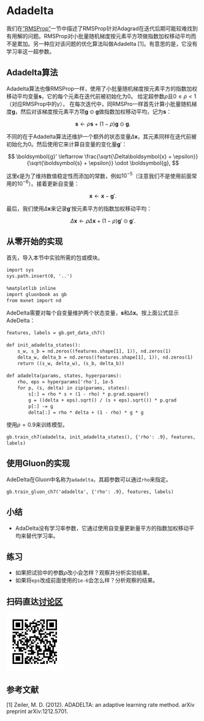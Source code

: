 # Adadelta

我们在[“RMSProp”](rmsprop.md)一节中描述了RMSProp针对Adagrad在迭代后期可能较难找到有用解的问题。RMSProp对小批量随机梯度按元素平方项做指数加权移动平均而不是累加。另一种应对该问题的优化算法叫做Adadelta [1]。有意思的是，它没有学习率这一超参数。


## Adadelta算法

Adadelta算法也像RMSProp一样，使用了小批量随机梯度按元素平方的指数加权移动平均变量$\boldsymbol{s}$，它的每个元素在迭代前被初始化为0。
给定超参数$\rho$且$0 \leq \rho < 1$（对应RMSProp中的$\gamma$），
在每次迭代中，同RMSPro一样首先计算小批量随机梯度$\boldsymbol{g}$，然后对该梯度按元素平方项$\boldsymbol{g} \odot \boldsymbol{g}$做指数加权移动平均，记为$\boldsymbol{s}$：

$$\boldsymbol{s} \leftarrow \rho \boldsymbol{s} + (1 - \rho) \boldsymbol{g} \odot \boldsymbol{g}. $$

不同的在于Adadelta算法还维护一个额外的状态变量$\Delta\boldsymbol{x}$，其元素同样在迭代前被初始化为0。然后使用它来计算自变量的变化量$\boldsymbol{g}'$：

$$ \boldsymbol{g}' \leftarrow \frac{\sqrt{\Delta\boldsymbol{x} + \epsilon}}{\sqrt{\boldsymbol{s} + \epsilon}}   \odot \boldsymbol{g}, $$

这里$\epsilon$是为了维持数值稳定性而添加的常数，例如$10^{-5}$（注意我们不是使用前面常用的$10^{-6}$）。接着更新自变量：

$$\boldsymbol{x} \leftarrow \boldsymbol{x} - \boldsymbol{g}'. $$

最后，我们使用$\Delta\boldsymbol{x}$来记录$\boldsymbol{g}'$按元素平方的指数加权移动平均：

$$\Delta\boldsymbol{x} \leftarrow \rho \Delta\boldsymbol{x} + (1 - \rho) \boldsymbol{g}' \odot \boldsymbol{g}'. $$


## 从零开始的实现

首先，导入本节中实验所需的包或模块。

```{.python .input  n=1}
import sys
sys.path.insert(0, '..')

%matplotlib inline
import gluonbook as gb
from mxnet import nd
```

AdeDelta需要对每个自变量维护两个状态变量，$\boldsymbol{s}$和$\Delta\boldsymbol{x}$。按上面公式显示AdeDelta：

```{.python .input  n=11}
features, labels = gb.get_data_ch7()

def init_adadelta_states():
    s_w, s_b = nd.zeros((features.shape[1], 1)), nd.zeros(1)
    delta_w, delta_b = nd.zeros((features.shape[1], 1)), nd.zeros(1)
    return ((s_w, delta_w), (s_b, delta_b))

def adadelta(params, states, hyperparams):
    rho, eps = hyperparams['rho'], 1e-5
    for p, (s, delta) in zip(params, states):
        s[:] = rho * s + (1 - rho) * p.grad.square()
        g = ((delta + eps).sqrt() / (s + eps).sqrt()) * p.grad
        p[:] -= g
        delta[:] = rho * delta + (1 - rho) * g * g        
```

使用$\rho=0.9$来训练模型。

```{.python .input  n=12}
gb.train_ch7(adadelta, init_adadelta_states(), {'rho': .9}, features, labels)
```

## 使用Gluon的实现

AdeDelta在Gluon中名称为`adadelta`，其超参数可以通过`rho`来指定。

```{.python .input  n=9}
gb.train_gluon_ch7('adadelta', {'rho': .9}, features, labels)
```

## 小结

* AdaDelta没有学习率参数，它通过使用自变量更新量平方的指数加权移动平均来替代学习率。

## 练习

* 如果把试验中的参数$\rho$改小会怎样？观察并分析实验结果。
* 如果将`eps`改成前面使用的`1e-6`会怎么样？分析观察的结果。

## 扫码直达[讨论区](https://discuss.gluon.ai/t/topic/2277)

![](../img/qr_adadelta.svg)

## 参考文献

[1] Zeiler, M. D. (2012). ADADELTA: an adaptive learning rate method. arXiv preprint arXiv:1212.5701.
